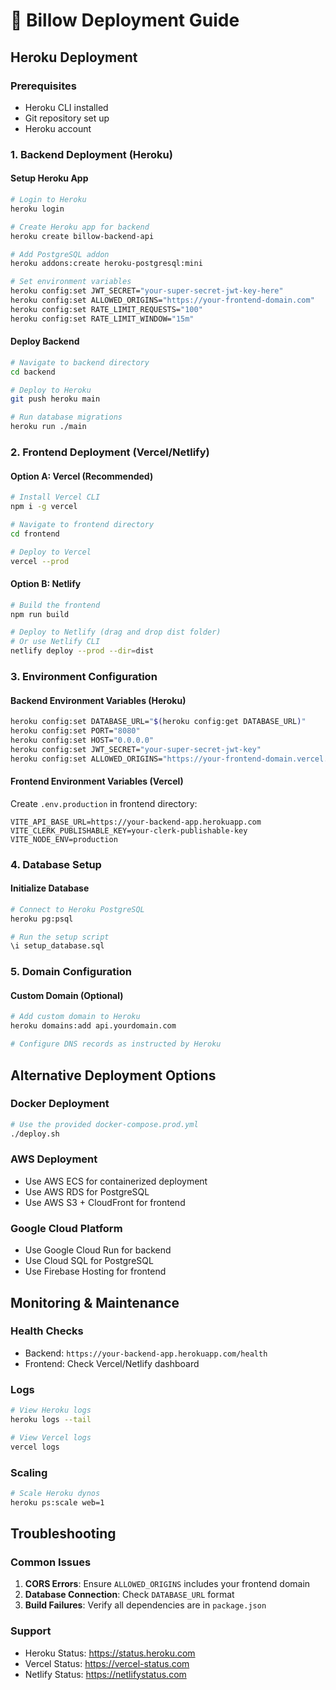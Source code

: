 # 🚀 Billow Deployment Guide

## Heroku Deployment

### Prerequisites
- Heroku CLI installed
- Git repository set up
- Heroku account

### 1. Backend Deployment (Heroku)

#### Setup Heroku App
```bash
# Login to Heroku
heroku login

# Create Heroku app for backend
heroku create billow-backend-api

# Add PostgreSQL addon
heroku addons:create heroku-postgresql:mini

# Set environment variables
heroku config:set JWT_SECRET="your-super-secret-jwt-key-here"
heroku config:set ALLOWED_ORIGINS="https://your-frontend-domain.com"
heroku config:set RATE_LIMIT_REQUESTS="100"
heroku config:set RATE_LIMIT_WINDOW="15m"
```

#### Deploy Backend
```bash
# Navigate to backend directory
cd backend

# Deploy to Heroku
git push heroku main

# Run database migrations
heroku run ./main
```

### 2. Frontend Deployment (Vercel/Netlify)

#### Option A: Vercel (Recommended)
```bash
# Install Vercel CLI
npm i -g vercel

# Navigate to frontend directory
cd frontend

# Deploy to Vercel
vercel --prod
```

#### Option B: Netlify
```bash
# Build the frontend
npm run build

# Deploy to Netlify (drag and drop dist folder)
# Or use Netlify CLI
netlify deploy --prod --dir=dist
```

### 3. Environment Configuration

#### Backend Environment Variables (Heroku)
```bash
heroku config:set DATABASE_URL="$(heroku config:get DATABASE_URL)"
heroku config:set PORT="8080"
heroku config:set HOST="0.0.0.0"
heroku config:set JWT_SECRET="your-super-secret-jwt-key"
heroku config:set ALLOWED_ORIGINS="https://your-frontend-domain.vercel.app"
```

#### Frontend Environment Variables (Vercel)
Create `.env.production` in frontend directory:
```env
VITE_API_BASE_URL=https://your-backend-app.herokuapp.com
VITE_CLERK_PUBLISHABLE_KEY=your-clerk-publishable-key
VITE_NODE_ENV=production
```

### 4. Database Setup

#### Initialize Database
```bash
# Connect to Heroku PostgreSQL
heroku pg:psql

# Run the setup script
\i setup_database.sql
```

### 5. Domain Configuration

#### Custom Domain (Optional)
```bash
# Add custom domain to Heroku
heroku domains:add api.yourdomain.com

# Configure DNS records as instructed by Heroku
```

## Alternative Deployment Options

### Docker Deployment
```bash
# Use the provided docker-compose.prod.yml
./deploy.sh
```

### AWS Deployment
- Use AWS ECS for containerized deployment
- Use AWS RDS for PostgreSQL
- Use AWS S3 + CloudFront for frontend

### Google Cloud Platform
- Use Google Cloud Run for backend
- Use Cloud SQL for PostgreSQL
- Use Firebase Hosting for frontend

## Monitoring & Maintenance

### Health Checks
- Backend: `https://your-backend-app.herokuapp.com/health`
- Frontend: Check Vercel/Netlify dashboard

### Logs
```bash
# View Heroku logs
heroku logs --tail

# View Vercel logs
vercel logs
```

### Scaling
```bash
# Scale Heroku dynos
heroku ps:scale web=1
```

## Troubleshooting

### Common Issues
1. **CORS Errors**: Ensure `ALLOWED_ORIGINS` includes your frontend domain
2. **Database Connection**: Check `DATABASE_URL` format
3. **Build Failures**: Verify all dependencies are in `package.json`

### Support
- Heroku Status: https://status.heroku.com
- Vercel Status: https://vercel-status.com
- Netlify Status: https://netlifystatus.com 